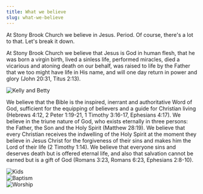 ```yaml
---
title: What we believe
slug: what-we-believe
---
```


At Stony Brook Church we believe in Jesus. Period.
Of course, there's a lot to that.
Let's break it down.

At Stony Brook Church we believe that Jesus is God in human flesh, that he was born a virgin birth, lived a sinless life, performed miracles, died a vicarious and atoning death on our behalf, was raised to life by the Father that we too might have life in His name, and will one day return in power and glory (John 20:31, Titus 2:13).

![Kelly and Betty](/assets/uploads/kelly-betty-1.jpg)

We believe that the Bible is the inspired, inerrant and authoritative Word of God, sufficient for the equipping of believers and a guide for Christian living (Hebrews 4:12, 2 Peter 1:19-21, 1 Timothy 3:16-17, Ephesians 4:17).
We believe in the triune nature of God, who exists eternally in three persons: the Father, the Son and the Holy Spirit (Matthew 28:19).
We believe that every Christian receives the indwelling of the Holy Spirit at the moment they believe in Jesus Christ for the forgiveness of their sins and makes him the Lord of their life (2 Timothy 1:14).
We believe that everyone sins and deserves death but is offered eternal life, and also that salvation cannot be earned but is a gift of God (Romans 3:23, Romans 6:23, Ephesians 2:8-10).

<div class="row justify-content-center mb-3">
  <div class="col-md-4 m-3 m-md-0">
    <img src="/assets/uploads/belong-2.jpg" alt="Kids"/>
  </div>
  <div class="col-md-4 m-3 m-md-0">
    <img src="/assets/uploads/believe-4.jpg" alt="Baptism"/>
  </div>
  <div class="col-md-4 m-3 m-md-0">
    <img src="/assets/uploads/become-2.jpg" alt="Worship"/>
  </div>
</div>
